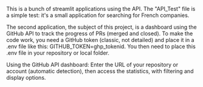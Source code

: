 This is a bunch of streamlit applications using the API. The "API_Test" file is a simple test: it's a small application for searching for French companies.

The second application, the subject of this project, is a dashboard using the GitHub API to track the progress of PRs (merged and closed). To make the code work, you need a GitHub token (classic, not detailed) and place it in a .env file like this: GITHUB_TOKEN=ghp_tokenid. You then need to place this .env file in your repository or local folder.

Using the GitHub API dashboard:
Enter the URL of your repository or account (automatic detection), then access the statistics, with filtering and display options.
